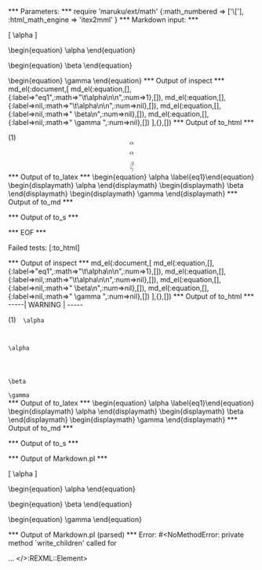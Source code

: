 
*** Parameters: ***
require 'maruku/ext/math'
{:math_numbered => ['\\['], :html_math_engine => 'itex2mml' }
*** Markdown input: ***

\[
	\alpha
\]

\begin{equation}
	\alpha
\end{equation}

\begin{equation} \beta
\end{equation}


\begin{equation} \gamma \end{equation}
*** Output of inspect ***
md_el(:document,[
	md_el(:equation,[],{:label=>"eq1",:math=>"\t\\alpha\n\n",:num=>1},[]),
	md_el(:equation,[],{:label=>nil,:math=>"\t\\alpha\n\n",:num=>nil},[]),
	md_el(:equation,[],{:label=>nil,:math=>" \\beta\n",:num=>nil},[]),
	md_el(:equation,[],{:label=>nil,:math=>" \\gamma ",:num=>nil},[])
],{},[])
*** Output of to_html ***
<div class='maruku-equation' id='eq:eq1'><span class='maruku-eq-number'>(1)</span><math class='maruku-mathml' display='block' xmlns='http://www.w3.org/1998/Math/MathML'><mi>&alpha;</mi></math><div class='maruku-eq-tex'><code style='display: none'>	\alpha

</code></div></div><div class='maruku-equation'><math class='maruku-mathml' display='block' xmlns='http://www.w3.org/1998/Math/MathML'><mi>&alpha;</mi></math><div class='maruku-eq-tex'><code style='display: none'>	\alpha

</code></div></div><div class='maruku-equation'><math class='maruku-mathml' display='block' xmlns='http://www.w3.org/1998/Math/MathML'><mi>&beta;</mi></math><div class='maruku-eq-tex'><code style='display: none'> \beta
</code></div></div><div class='maruku-equation'><math class='maruku-mathml' display='block' xmlns='http://www.w3.org/1998/Math/MathML'><mi>&gamma;</mi></math><div class='maruku-eq-tex'><code style='display: none'> \gamma </code></div></div>
*** Output of to_latex ***
\begin{equation}
\alpha
\label{eq1}\end{equation}
\begin{displaymath}
\alpha
\end{displaymath}
\begin{displaymath}
\beta
\end{displaymath}
\begin{displaymath}
\gamma
\end{displaymath}
*** Output of to_md ***

*** Output of to_s ***

*** EOF ***




Failed tests:   [:to_html] 

*** Output of inspect ***
md_el(:document,[
	md_el(:equation,[],{:label=>"eq1",:math=>"\t\\alpha\n\n",:num=>1},[]),
	md_el(:equation,[],{:label=>nil,:math=>"\t\\alpha\n\n",:num=>nil},[]),
	md_el(:equation,[],{:label=>nil,:math=>" \\beta\n",:num=>nil},[]),
	md_el(:equation,[],{:label=>nil,:math=>" \\gamma ",:num=>nil},[])
],{},[])
*** Output of to_html ***
-----| WARNING | -----
<div class='maruku-equation' id='eq:eq1'><span class='maruku-eq-number'>(1)</span><code class='maruku-mathml'>	\alpha

</code><div class='maruku-eq-tex'><code style='display: none'>	\alpha

</code></div></div><div class='maruku-equation'><code class='maruku-mathml'>	\alpha

</code><div class='maruku-eq-tex'><code style='display: none'>	\alpha

</code></div></div><div class='maruku-equation'><code class='maruku-mathml'> \beta
</code><div class='maruku-eq-tex'><code style='display: none'> \beta
</code></div></div><div class='maruku-equation'><code class='maruku-mathml'> \gamma </code><div class='maruku-eq-tex'><code style='display: none'> \gamma </code></div></div>
*** Output of to_latex ***
\begin{equation}
\alpha
\label{eq1}\end{equation}
\begin{displaymath}
\alpha
\end{displaymath}
\begin{displaymath}
\beta
\end{displaymath}
\begin{displaymath}
\gamma
\end{displaymath}
*** Output of to_md ***

*** Output of to_s ***

*** Output of Markdown.pl ***
<p>[
    \alpha
]</p>

<p>\begin{equation}
    \alpha
\end{equation}</p>

<p>\begin{equation} \beta
\end{equation}</p>

<p>\begin{equation} \gamma \end{equation}</p>

*** Output of Markdown.pl (parsed) ***
Error: #<NoMethodError: private method `write_children' called for <div> ... </>:REXML::Element>
